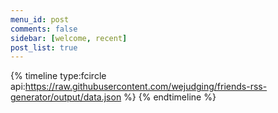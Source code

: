 ```yaml
---
menu_id: post
comments: false
sidebar: [welcome, recent]
post_list: true
---
```

{% timeline type:fcircle api:https://raw.githubusercontent.com/wejudging/friends-rss-generator/output/data.json %}
{% endtimeline %}